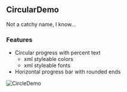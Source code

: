 ## CircularDemo

Not a catchy name, I know...

### Features

* Circular progress with percent text
	* xml styleable colors
	* xml styleable fonts
* Horizontal progress bar with rounded ends

![CircleDemo](https://cdn.rawgit.com/daentech/CircularDemo/master/docs/anim.gif)